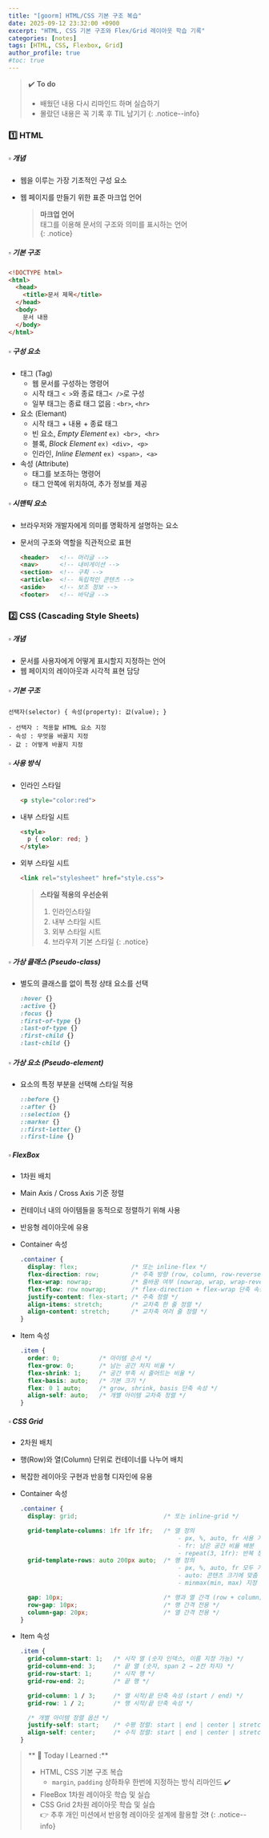 ```yaml
---
title: "[goorm] HTML/CSS 기본 구조 복습"
date: 2025-09-12 23:32:00 +0900
excerpt: "HTML, CSS 기본 구조와 Flex/Grid 레이아웃 학습 기록"
categories: [notes]
tags: [HTML, CSS, Flexbox, Grid]
author_profile: true
#toc: true
---
```


> ✔️ **To do**
> - 배웠던 내용 다시 리마인드 하며 실습하기  
> - 몰랐던 내용은 꼭 기록 후 TIL 남기기
{: .notice--info}

### 1️⃣ HTML
##### ▫️ 개념
  - 웹을 이루는 가장 기초적인 구성 요소
  - 웹 페이지를 만들기 위한 표준 마크업 언어  

    > **마크업 언어**  
    > 태그를 이용해 문서의 구조와 의미를 표시하는 언어  
    {: .notice}

##### ▫️ 기본 구조

  ```html
  <!DOCTYPE html>
  <html>
    <head>
      <title>문서 제목</title>
    </head>
    <body>
      문서 내용
    </body>
  </html>
  ```

##### ▫️ 구성 요소
  - 태그 (Tag)
      - 웹 문서를 구성하는 명령어
      - 시작 태그 `< >`와 종료 태그`< />`로 구성
      - 일부 태그는 종료 태그 없음 :  `<br>`, `<hr>`
  - 요소 (Elemant)
      - 시작 태그 + 내용 + 종료 태그
      - 빈 요소, *Empty Element*   `ex) <br>, <hr>`
      - 블록, *Block Element*          `ex) <div>, <p>`
      - 인라인, *Inline Element*      `ex) <span>, <a>`
  - 속성 (Attribute)
      - 태그를 보조하는 명령어
      - 태그 안쪽에 위치하여, 추가 정보를 제공

##### ▫️ 시맨틱 요소
  - 브라우저와 개발자에게 의미를 명확하게 설명하는 요소
  - 문서의 구조와 역할을 직관적으로 표현

    ```html
    <header>   <!-- 머리글 -->
    <nav>      <!-- 내비게이션 -->
    <section>  <!-- 구획 -->
    <article>  <!-- 독립적인 콘텐츠 -->
    <aside>    <!-- 보조 정보 -->
    <footer>   <!-- 바닥글 -->
    ```

### 2️⃣ CSS (Cascading Style Sheets)
##### ▫️ 개념
  - 문서를 사용자에게 어떻게 표시할지 지정하는 언어
  - 웹 페이지의 레이아웃과 시각적 표현 담당

##### ▫️ 기본 구조
 `선택자(selector) { 속성(property): 값(value); }`
    
    - 선택자 : 적용할 HTML 요소 지정
    - 속성 : 무엇을 바꿀지 지정
    - 값 : 어떻게 바꿀지 지정

##### ▫️ 사용 방식
  - 인라인 스타일
        
    ```html
    <p style="color:red">
    ```
        
  - 내부 스타일 시트
    
    ```html
    <style>
      p { color: red; }
    </style>
    ```
        
  - 외부 스타일 시트
    
    ```html
    <link rel="stylesheet" href="style.css">
    ```

      > **스타일 적용의 우선순위**  
      > 1. 인라인스타일
      > 2. 내부 스타일 시트
      > 3. 외부 스타일 시트
      > 4. 브라우저 기본 스타일
      {: .notice}

##### ▫️ 가상 클래스 (Pseudo-class)
  - 별도의 클래스를 없이 특정 상태 요소를 선택
    
    ```css
    :hover {}
    :active {}
    :focus {}
    :first-of-type {}
    :last-of-type {}
    :first-child {}
    :last-child {}
    ```

##### ▫️ 가상 요소 (Pseudo-element)
  - 요소의 특정 부분을 선택해 스타일 적용
    
    ```css
    ::before {}
    ::after {}
    ::selection {}
    ::marker {}
    ::first-letter {}
    ::first-line {}
    ```

##### ▫️ FlexBox
  - 1차원 배치
  - Main Axis / Cross Axis 기준 정렬
  - 컨테이너 내의 아이템들을 동적으로 정렬하기 위해 사용
  - 반응형 레이아웃에 유용
  - Container 속성
      
      ```css
      .container {
        display: flex;               /* 또는 inline-flex */
        flex-direction: row;         /* 주축 방향 (row, column, row-reverse, column-reverse) */
        flex-wrap: nowrap;           /* 줄바꿈 여부 (nowrap, wrap, wrap-reverse) */
        flex-flow: row nowrap;       /* flex-direction + flex-wrap 단축 속성 */
        justify-content: flex-start; /* 주축 정렬 */
        align-items: stretch;        /* 교차축 한 줄 정렬 */
        align-content: stretch;      /* 교차축 여러 줄 정렬 */
      }
      ```
      
  - Item 속성
      
      ```css
      .item {
        order: 0;           /* 아이템 순서 */
        flex-grow: 0;       /* 남는 공간 차지 비율 */
        flex-shrink: 1;     /* 공간 부족 시 줄어드는 비율 */
        flex-basis: auto;   /* 기본 크기 */
        flex: 0 1 auto;     /* grow, shrink, basis 단축 속성 */
        align-self: auto;   /* 개별 아이템 교차축 정렬 */
      }
      ```

##### ▫️ CSS Grid
  - 2차원 배치
  - 행(Row)와 열(Column) 단위로 컨테이너를 나누어 배치
  - 복잡한 레이아웃 구현과 반응형 디자인에 유용
  - Container 속성
      
      ```css
      .container {
        display: grid;                        /* 또는 inline-grid */
      
        grid-template-columns: 1fr 1fr 1fr;   /* 열 정의 
                                                  - px, %, auto, fr 사용 가능
                                                  - fr: 남은 공간 비율 배분
                                                  - repeat(3, 1fr): 반복 정의 */
        grid-template-rows: auto 200px auto;  /* 행 정의
                                                  - px, %, auto, fr 모두 가능 
                                                  - auto: 콘텐츠 크기에 맞춤 
                                                  - minmax(min, max) 지정 가능 */
      
        gap: 10px;                            /* 행과 열 간격 (row + column) */
        row-gap: 10px;                        /* 행 간격 전용 */
        column-gap: 20px;                     /* 열 간격 전용 */
      }
      ```
      
  - Item 속성
      
      ```css
      .item {
        grid-column-start: 1;   /* 시작 열 (숫자 인덱스, 이름 지정 가능) */
        grid-column-end: 3;     /* 끝 열 (숫자, span 2 → 2칸 차지) */
        grid-row-start: 1;      /* 시작 행 */
        grid-row-end: 2;        /* 끝 행 */
      
        grid-column: 1 / 3;     /* 열 시작/끝 단축 속성 (start / end) */
        grid-row: 1 / 2;        /* 행 시작/끝 단축 속성 */
      
        /* 개별 아이템 정렬 옵션 */
        justify-self: start;    /* 수평 정렬: start | end | center | stretch */
        align-self: center;     /* 수직 정렬: start | end | center | stretch */
      }
      ```


> ** 📘 Today I Learned :**
> - HTML, CSS 기본 구조 복습
>   - `margin`, `padding` 상하좌우 한번에 지정하는 방식 리마인드 ✔️
> - FleeBox 1차원 레이아웃 학습 및 실습
> - CSS Grid 2차원 레이아웃 학습 및 실습 <br>
>    👉 추후 개인 미션에서 반응형 레이아웃 설계에 활용할 것❗
{: .notice--info}